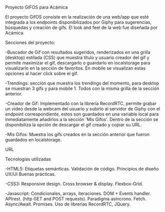 Proyecto GIFOS para Acámica

El proyecto GifOS consiste en la realización de una web/app que esté integrada a los endpoints disponibilizados por Giphy para sugerencias, búsquedas y creación de gifs. El look and feel de la web fue diseñada por Acámica.

Secciones del proyecto:

-Buscador de Gif con resultados sugeridos, renderizados en una grilla (desktop) estilada (CSS) que muestra título y usuario creador del gif y permite maximizar el gif, descargarlo o guardarlo en localstorage para visualizarlo en la sección de favoritos. En mobile se visualizan estas opciones al hacer click sobre el gif.

-Trendings: sección que muestra los trendings del momento, para desktop se muestran 3 gifs y para mobile 1. Todos con la misma grilla de la sección anterior.

-Creador de Gif: Implementado con la librería RecordRTC, permite grabar un video desde la webcam del usuario y subirlo al servidor de Giphy con el endpoint correspondiente, estos son guardados en una variable local para inmediatamente añadirlos a la sección 'Mis Gifos'. Dentro de la sección se disponibiliza la opción de descargar el gif creado y copiar su URL.

-Mis Gifos: Muestra los gifs creados en la sección anterior que fueron guardados en localstorage.



URL


Tecnologías utilizadas

-HTML5:
Etiquetas semánticas.
Validación de código.
Principios de diseño UX/UI
Buenas prácticas.

-CSS3:
Responsive design.
Cross browser & display.
Flexbox-Grid.

-Javascript:
Condicionales, arrays, iteraciones.
DOM + Events handler.
APIrest. (http GET and POST requests).
Paradigma asíncrono. Fetch. Async/Await. Promises.
Uso de librerías RecordRTC, JQuery.
